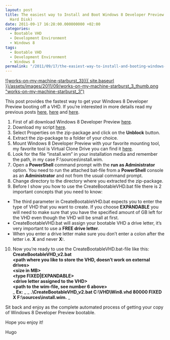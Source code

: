```yaml
---
layout: post
title: The easiest way to Install and Boot Windows 8 Developer Preview off a VHD (Virtual
  Hard Disk)
date: 2011-09-17 16:28:00.000000000 +02:00
categories:
  - Bootable VHD
  - Development Environment
  - Windows 8
tags:
  - Bootable VHD
  - Development Environment
  - Windows 8
permalink: "/2011/09/17/the-easiest-way-to-install-and-booting-windows-8-developer-preview-off-a-vhd-virtual-hard-disk/"
---
```


[![works-on-my-machine-starburst_3]({{ site.baseurl }}/assets/images/2011/09/works-on-my-machine-starburst_3_thumb.png "works-on-my-machine-starburst_3")](http://www.hugohaggmark.com/wp-content/uploads/2011/09/works-on-my-machine-starburst_3.png)

This post provides the fastest way to get your Windows 8 Developer Preview booting off a VHD. If you’re interested in more details read my previous posts [here](http://www.hugohaggmark.com/2010/09/23/creating-a-bootable-vhd-the-easy-way/ "creating-a-bootable-vhd-the-easy-way"), [here](http://www.hugohaggmark.com/2010/11/15/creating-a-bootable-vhd-the-easy-waycontinued/ "creating-a-bootable-vhd-the-easy-waycontinued") and [here](http://www.hugohaggmark.com/2011/04/05/creating-a-bootable-vhd-the-easy-wayabout-indexes/ "creating-a-bootable-vhd-the-easy-wayabout-indexes").

1. First of all download Windows 8 Developer Preview [here](http://msdn.microsoft.com/en-us/windows/apps/br229516 "Windows 8 Developer Preview").
2. Download my script [here](http://www.hugohaggmark.com/wp-content/uploads/2010/09/CreateBootableVHD_v22.zip "CreateBootableVHD_v22.zip").
3. Select Properties on the zip-package and click on the **Unblock** button.
4. Extract the zip-package to a folder of your choice.
5. Mount Windows 8 Developer Preview with your favorite mounting tool, my favorite tool is Virtual Clone Drive you can find it [here](http://static.slysoft.com/SetupVirtualCloneDrive.exe "VirtualCloneDrive.exe").
6. Look for the file “install.wim” in your installation media and remember the path, in my case F:\sources\install.wim.
7. Open a **PowerShell** command prompt with the **run as Administrator** option. You need to run the attached bat-file from a **PowerShell** console as an **Administrator** and not from the usual command prompt.
8. Change directory to the directory where you extracted the zip-package.
9. Before I show you how to use the CreateBootableVHD.bat file there is 2 important concepts that you need to know:

- The third parameter in CreateBootableVHD.bat expects you to enter the type of VHD that you want to create. If you choose **EXPANDABLE** you will need to make sure that you have the specified amount of GB left for the VHD even though the VHD will be small at first.
- CreateBootableVHD.bat will assign your bootable VHD a drive letter, it’s very important to use a **FREE drive letter**.
- When you enter a drive letter make sure you don’t enter a colon after the letter i.e. **X** and never **X:**.

10. Now you’re ready to use the CreateBootableVHD.bat-file like this:  
    **CreateBootableVHD_v2.bat  
    \<path where you like to store the VHD, doesn’t work on external drives\>  
    \<size in MB\>  
    \<type FIXED|EXPANDABLE\>  
    \<drive letter assigned to the VHD\>  
    \<path to the wim-file, see number 6 above\>**  
    _ **Ex:** _ _ **.\CreateBootableVHD_v2.bat C:\VHD\Win8.vhd 80000 FIXED X F:\sources\install.wim.** _

Sit back and enjoy as the complete automated process of getting your copy of Windows 8 Developer Preview bootable.

Hope you enjoy it!

Hugo
